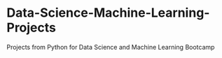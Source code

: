 # Data-Science-Machine-Learning-Projects
Projects from Python for Data Science and Machine Learning Bootcamp
